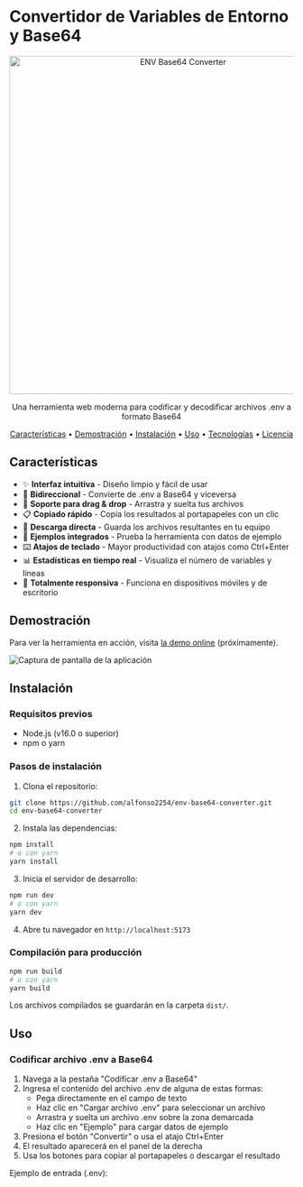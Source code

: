 # Convertidor de Variables de Entorno y Base64

<p align="center">
  <img src="./public/env-base64-banner.png" alt="ENV Base64 Converter" width="600">
</p>

<p align="center">
  Una herramienta web moderna para codificar y decodificar archivos .env a formato Base64
</p>

<p align="center">
  <a href="#características">Características</a> •
  <a href="#demostración">Demostración</a> •
  <a href="#instalación">Instalación</a> •
  <a href="#uso">Uso</a> •
  <a href="#tecnologías">Tecnologías</a> •
  <a href="#licencia">Licencia</a>
</p>

## Características

- ✨ **Interfaz intuitiva** - Diseño limpio y fácil de usar
- 🔄 **Bidireccional** - Convierte de .env a Base64 y viceversa
- 📂 **Soporte para drag & drop** - Arrastra y suelta tus archivos
- 📋 **Copiado rápido** - Copia los resultados al portapapeles con un clic
- 💾 **Descarga directa** - Guarda los archivos resultantes en tu equipo
- 🧩 **Ejemplos integrados** - Prueba la herramienta con datos de ejemplo
- ⌨️ **Atajos de teclado** - Mayor productividad con atajos como Ctrl+Enter
- 📊 **Estadísticas en tiempo real** - Visualiza el número de variables y líneas
- 📱 **Totalmente responsiva** - Funciona en dispositivos móviles y de escritorio

## Demostración

Para ver la herramienta en acción, visita [la demo online](#) (próximamente).

![Captura de pantalla de la aplicación](./public/screenshot.png)

## Instalación

### Requisitos previos
- Node.js (v16.0 o superior)
- npm o yarn

### Pasos de instalación

1. Clona el repositorio:
```bash
git clone https://github.com/alfonso2254/env-base64-converter.git
cd env-base64-converter
```

2. Instala las dependencias:
```bash
npm install
# o con yarn
yarn install
```

3. Inicia el servidor de desarrollo:
```bash
npm run dev
# o con yarn
yarn dev
```

4. Abre tu navegador en `http://localhost:5173`

### Compilación para producción

```bash
npm run build
# o con yarn
yarn build
```

Los archivos compilados se guardarán en la carpeta `dist/`.

## Uso

### Codificar archivo .env a Base64

1. Navega a la pestaña "Codificar .env a Base64"
2. Ingresa el contenido del archivo .env de alguna de estas formas:
   - Pega directamente en el campo de texto
   - Haz clic en "Cargar archivo .env" para seleccionar un archivo
   - Arrastra y suelta un archivo .env sobre la zona demarcada
   - Haz clic en "Ejemplo" para cargar datos de ejemplo
3. Presiona el botón "Convertir" o usa el atajo Ctrl+Enter
4. El resultado aparecerá en el panel de la derecha
5. Usa los botones para copiar al portapapeles o descargar el resultado

Ejemplo de entrada (.env):
